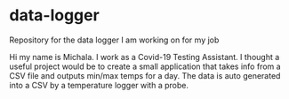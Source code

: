 # data-logger
Repository for the data logger I am working on for my job

Hi my name is Michala. I work as a Covid-19 Testing Assistant. I thought a useful project would be to create a small application that takes info from a CSV file and outputs min/max temps for a day. The data is auto generated into a CSV by a temperature logger with a probe. 
